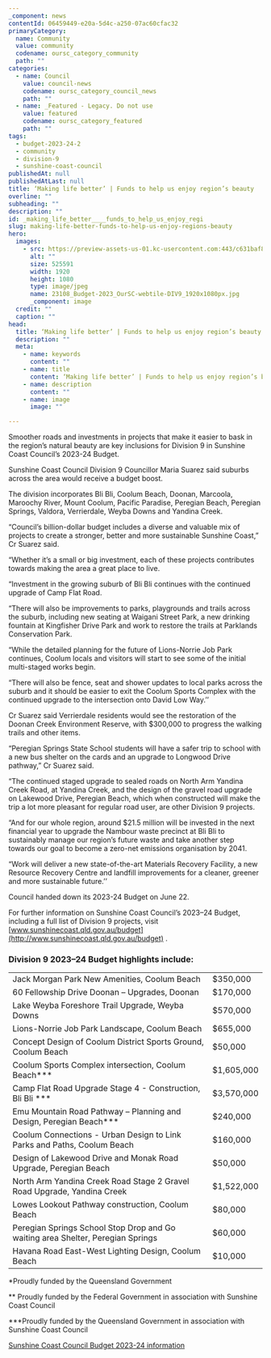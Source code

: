 ```yaml
---
_component: news
contentId: 06459449-e20a-5d4c-a250-07ac60cfac32
primaryCategory:
  name: Community
  value: community
  codename: oursc_category_community
  path: ""
categories:
  - name: Council
    value: council-news
    codename: oursc_category_council_news
    path: ""
  - name: _Featured - Legacy. Do not use
    value: featured
    codename: oursc_category_featured
    path: ""
tags:
  - budget-2023-24-2
  - community
  - division-9
  - sunshine-coast-council
publishedAt: null
publishedAtLast: null
title: ‘Making life better’ | Funds to help us enjoy region’s beauty
overline: ""
subheading: ""
description: ""
id: _making_life_better____funds_to_help_us_enjoy_regi
slug: making-life-better-funds-to-help-us-enjoy-regions-beauty
hero:
  images:
    - src: https://preview-assets-us-01.kc-usercontent.com:443/c631baf8-1b46-001f-580c-d0001b68b4a8/1eec2e66-644a-4862-8a8b-0e19b5977846/23108_Budget-2023_OurSC-webtile-DIV9_1920x1080px.jpg
      alt: ""
      size: 525591
      width: 1920
      height: 1080
      type: image/jpeg
      name: 23108_Budget-2023_OurSC-webtile-DIV9_1920x1080px.jpg
      _component: image
  credit: ""
  caption: ""
head:
  title: ‘Making life better’ | Funds to help us enjoy region’s beauty
  description: ""
  meta:
    - name: keywords
      content: ""
    - name: title
      content: ‘Making life better’ | Funds to help us enjoy region’s beauty
    - name: description
      content: ""
    - name: image
      image: ""

---
```

Smoother roads and investments in projects that make it easier to bask in the region’s natural beauty are key inclusions for Division 9 in Sunshine Coast Council’s 2023-24 Budget.

Sunshine Coast Council Division 9 Councillor Maria Suarez said suburbs across the area would receive a budget boost.

The division incorporates Bli Bli, Coolum Beach, Doonan, Marcoola, Maroochy River, Mount Coolum, Pacific Paradise, Peregian Beach, Peregian Springs, Valdora, Verrierdale, Weyba Downs and Yandina Creek.

“Council’s billion-dollar budget includes a diverse and valuable mix of projects to create a stronger, better and more sustainable Sunshine Coast,” Cr Suarez said. 

“Whether it’s a small or big investment, each of these projects contributes towards making the area a great place to live. 

“Investment in the growing suburb of Bli Bli continues with the continued upgrade of Camp Flat Road.

“There will also be improvements to parks, playgrounds and trails across the suburb, including new seating at Waigani Street Park, a new drinking fountain at Kingfisher Drive Park and work to restore the trails at Parklands Conservation Park. 

“While the detailed planning for the future of Lions-Norrie Job Park continues, Coolum locals and visitors will start to see some of the initial multi-staged works begin.

“There will also be fence, seat and shower updates to local parks across the suburb and it should be easier to exit the Coolum Sports Complex with the continued upgrade to the intersection onto David Low Way.’’

Cr Suarez said Verrierdale residents would see the restoration of the Doonan Creek Environment Reserve, with $300,000 to progress the walking trails and other items.

“Peregian Springs State School students will have a safer trip to school with a new bus shelter on the cards and an upgrade to Longwood Drive pathway,” Cr Suarez said.

“The continued staged upgrade to sealed roads on North Arm Yandina Creek Road, at Yandina Creek, and the design of the gravel road upgrade on Lakewood Drive, Peregian Beach, which when constructed will make the trip a lot more pleasant for regular road user, are other Division 9 projects.

“And for our whole region, around $21.5 million will be invested in the next financial year to upgrade the Nambour waste precinct at Bli Bli to sustainably manage our region’s future waste and take another step towards our goal to become a zero-net emissions organisation by 2041.

“Work will deliver a new state-of-the-art Materials Recovery Facility, a new Resource Recovery Centre and landfill improvements for a cleaner, greener and more sustainable future.’’

Council handed down its 2023-24 Budget on June 22.

For further information on Sunshine Coast Council’s 2023–24 Budget, including a full list of Division 9 projects, visit [www.sunshinecoast.qld.gov.au/budget](http://www.sunshinecoast.qld.gov.au/budget)
.

### Division 9 2023–24 Budget highlights include:

|                                                                                  |            |
| -------------------------------------------------------------------------------- | ---------- |
| Jack Morgan Park New Amenities, Coolum Beach                                     | $350,000   |
| 60 Fellowship Drive Doonan – Upgrades, Doonan                                    | $170,000   |
| Lake Weyba Foreshore Trail Upgrade, Weyba Downs                                  | $570,000   |
| Lions-Norrie Job Park Landscape, Coolum Beach                                    | $655,000   |
| Concept Design of Coolum District Sports Ground, Coolum Beach                    | $50,000    |
| Coolum Sports Complex intersection, Coolum Beach\*\*\*                           | $1,605,000 |
| Camp Flat Road Upgrade Stage 4 - Construction, Bli Bli \*\*\*                    | $3,570,000 |
| Emu Mountain Road Pathway – Planning and Design, Peregian Beach\*\*\*            | $240,000   |
| Coolum Connections - Urban Design to Link Parks and Paths, Coolum Beach          | $160,000   |
| Design of Lakewood Drive and Monak Road Upgrade, Peregian Beach                  | $50,000    |
| North Arm Yandina Creek Road Stage 2 Gravel Road Upgrade, Yandina Creek          | $1,522,000 |
| Lowes Lookout Pathway construction, Coolum Beach                                 | $80,000    |
| Peregian Springs School Stop Drop and Go waiting area Shelter, Peregian Springs  | $60,000    |
| Havana Road East-West Lighting Design, Coolum Beach                              | $10,000    |

\*Proudly funded by the Queensland Government

\*\* Proudly funded by the Federal Government in association with Sunshine Coast Council

\*\*\*Proudly funded by the Queensland Government in association with Sunshine Coast Council

[Sunshine Coast Council Budget 2023-24 information](https://www.sunshinecoast.qld.gov.au/council/budget-financial-and-annual-reports/budget/2023-24-budget)
